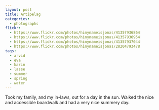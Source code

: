 ```yaml
---
layout: post
title: Artipelag
categories:
  - photographs
flickr:
  - https://www.flickr.com/photos/himynameisjonas/41357936864
  - https://www.flickr.com/photos/himynameisjonas/41357936954
  - https://www.flickr.com/photos/himynameisjonas/41357937044
  - https://www.flickr.com/photos/himynameisjonas/28204793478
tags:
  - arvid
  - eva
  - karin
  - lasse
  - summer
  - spring
  - water
---
```


Took my family, and my in-laws, out for a day in the sun. Walked the nice and accessible boardwalk and had a very nice summery day.
